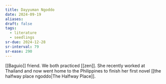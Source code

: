```yaml
---
title: Dayyuman Ngoddo
date: 2024-09-19
aliases: 
draft: false
tags:
  - literature
  - seedlings
sr-due: 2024-12-28
sr-interval: 79
sr-ease: 290
---
```

[[Baguio]] friend. We both practiced [[zen]]. She recently worked at Thailand and now went home to the Philippines to finish her first novel [[the halfway place ngoddo|The Halfway Place]].